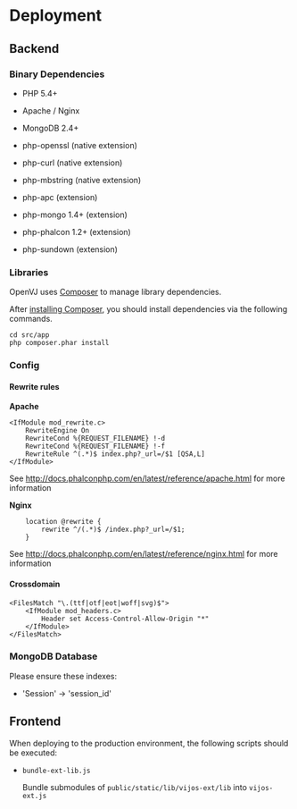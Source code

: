 # Deployment

## Backend

### Binary Dependencies

- PHP 5.4+

- Apache / Nginx

- MongoDB 2.4+

- php-openssl (native extension)

- php-curl (native extension)

- php-mbstring (native extension)

- php-apc (extension)

- php-mongo 1.4+ (extension)

- php-phalcon 1.2+ (extension)

- php-sundown (extension)

### Libraries

OpenVJ uses [Composer](http://getcomposer.org/) to manage library dependencies.

After [installing Composer](http://getcomposer.org/doc/00-intro.md), you should install dependencies via the following commands.

```
cd src/app
php composer.phar install
```

### Config

#### Rewrite rules

**Apache**

```
<IfModule mod_rewrite.c>
    RewriteEngine On
    RewriteCond %{REQUEST_FILENAME} !-d
    RewriteCond %{REQUEST_FILENAME} !-f
    RewriteRule ^(.*)$ index.php?_url=/$1 [QSA,L]
</IfModule>
```

See http://docs.phalconphp.com/en/latest/reference/apache.html for more information

**Nginx**

```
    location @rewrite {
        rewrite ^/(.*)$ /index.php?_url=/$1;
    }
```

See http://docs.phalconphp.com/en/latest/reference/nginx.html for more information

#### Crossdomain

```
<FilesMatch "\.(ttf|otf|eot|woff|svg)$">
    <IfModule mod_headers.c>
        Header set Access-Control-Allow-Origin "*"
    </IfModule>
</FilesMatch>
```

### MongoDB Database

Please ensure these indexes:

- 'Session' -> 'session_id'

## Frontend

When deploying to the production environment, the following scripts should be executed:

- `bundle-ext-lib.js`

  Bundle submodules of `public/static/lib/vijos-ext/lib` into `vijos-ext.js`

